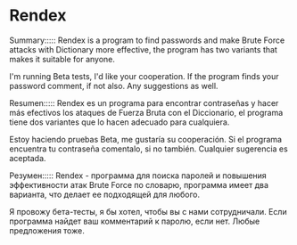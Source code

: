 # Rendex
Summary:::::
Rendex is a program to find passwords and make Brute Force attacks with Dictionary more effective, the program has two variants that makes it suitable for anyone.

I'm running Beta tests, I'd like your cooperation. If the program finds your password comment, if not also. Any suggestions as well.

Resumen:::::
Rendex es un programa para encontrar contraseñas y hacer más efectivos los ataques de Fuerza Bruta con el Diccionario, el programa tiene dos variantes que lo hacen adecuado para cualquiera.

Estoy haciendo pruebas Beta, me gustaría su cooperación. Si el programa encuentra tu contraseña comentalo, si no también. Cualquier sugerencia es aceptada.


Резумен:::::
Rendex - программа для поиска паролей и повышения эффективности атак Brute Force по словарю, программа имеет два варианта, что делает ее подходящей для любого.

Я провожу бета-тесты, я бы хотел, чтобы вы с нами сотрудничали. Если программа найдет ваш комментарий к паролю, если нет. Любые предложения тоже.
